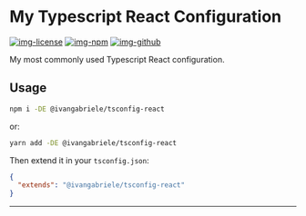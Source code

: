 # My Typescript React Configuration

[![img-license]][lnk-license] [![img-npm]][lnk-npm] [![img-github]][lnk-github]

My most commonly used Typescript React configuration.

## Usage

```sh
npm i -DE @ivangabriele/tsconfig-react
```

or:

```sh
yarn add -DE @ivangabriele/tsconfig-react
```

Then extend it in your `tsconfig.json`:

```json
{
  "extends": "@ivangabriele/tsconfig-react"
}
```

---

[img-github]:
  https://img.shields.io/github/actions/workflow/status/ivangabriele/tsconfig/check.yml?branch=main&label=CI&style=for-the-badge
[img-license]: https://img.shields.io/github/license/ivangabriele/tsconfig?style=for-the-badge
[img-npm]: https://img.shields.io/npm/v/@ivangabriele/tsconfig-react?style=for-the-badge
[lnk-github]: https://github.com/ivangabriele/tsconfig/actions?query=branch%3Amain++
[lnk-license]: https://github.com/ivangabriele/tsconfig/blob/main/packages/react/LICENSE
[lnk-npm]: https://www.npmjs.com/package/@ivangabriele/tsconfig-react

